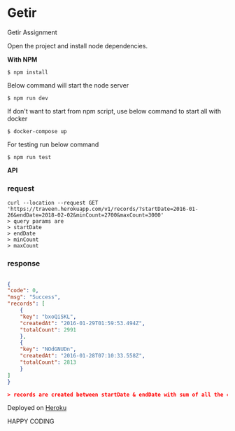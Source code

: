 # Getir
Getir Assignment



Open the project and install node dependencies.

**With NPM**
```shell
$ npm install 
```


Below command will start the node server

```shell
$ npm run dev
```

If don't want to start from npm script, use below command to start all with docker
```shell
$ docker-compose up
```

For testing run below command
```shell
$ npm run test
```

**API**

### request

```shell
curl --location --request GET 'https://traveen.herokuapp.com/v1/records/?startDate=2016-01-26&endDate=2018-02-02&minCount=2700&maxCount=3000'
> query params are
> startDate
> endDate
> minCount
> maxCount

```

### response
```json

{
"code": 0,
"msg": "Success",
"records": [
    {
    "key": "bxoQiSKL",
    "createdAt": "2016-01-29T01:59:53.494Z",
    "totalCount": 2991
    },
    {
    "key": "NOdGNUDn",
    "createdAt": "2016-01-28T07:10:33.558Z",
    "totalCount": 2813
    }
]
}

> records are created between startDate & endDate with sum of all the counts per record is between minCount to maxCount
```


Deployed on  [Heroku](https://traveen.herokuapp.com/v1/records/?startDate=2016-01-26&endDate=2018-02-02&minCount=2700&maxCount=2800)

HAPPY CODING
